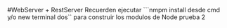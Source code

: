 #WebServer + RestServer
Recuerden ejecutar ```nmpm install desde cmd y/o new terminal dos`` para construir
los modulos de Node prueba 2